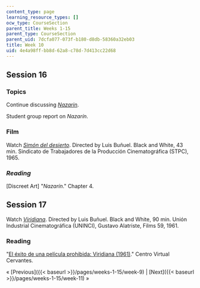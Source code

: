 ```yaml
---
content_type: page
learning_resource_types: []
ocw_type: CourseSection
parent_title: Weeks 1-15
parent_type: CourseSection
parent_uid: 7dcfa077-073f-b180-d8db-58360a32eb03
title: Week 10
uid: 4e4a98ff-bb8d-62a8-c78d-7d413cc22d68
---
```


Session 16
----------

### Topics

Continue discussing [_Nazarin_](http://www.imdb.com/title/tt0051983/?ref_=fn_al_tt_1). 

Student group report on _Nazarín_.

### Film

Watch _[Simón del desierto](http://www.imdb.com/title/tt0059719/?ref_=fn_al_tt_1)_. Directed by Luis Buñuel. Black and White, 43 min. Sindicato de Trabajadores de la Producción Cinematográfica (STPC), 1965.

### _Reading_

\[Discreet Art\] "_Nazarín_." Chapter 4.

Session 17
----------

Watch [_Viridiana_](http://www.imdb.com/title/tt0055601/?ref_=fn_al_tt_1). Directed by Luis Buñuel. Black and White, 90 min. Unión Industrial Cinematográfica (UNINCI), Gustavo Alatriste, Films 59, 1961.

### Reading

"[El éxito de una película prohibida: Viridiana (1961)](http://cvc.cervantes.es/actcult/bunuel/obra/viridiana.htm)." Centro Virtual Cervantes.

« [Previous]({{< baseurl >}}/pages/weeks-1-15/week-9) | [Next]({{< baseurl >}}/pages/weeks-1-15/week-11) »
